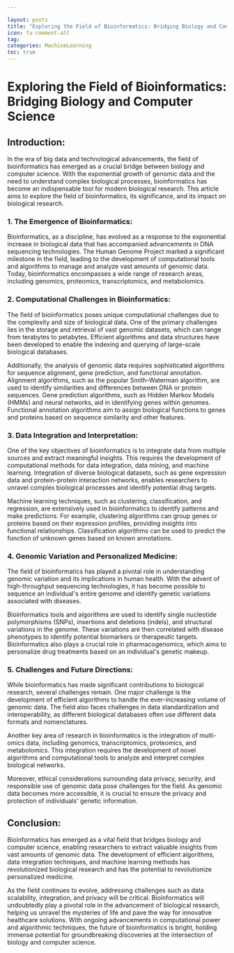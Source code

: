 ```yaml
---

layout: posts
title: "Exploring the Field of Bioinformatics: Bridging Biology and Computer Science"
icon: fa-comment-alt
tag:      
categories: MachineLearning
toc: true
---
```




# Exploring the Field of Bioinformatics: Bridging Biology and Computer Science

## Introduction:

In the era of big data and technological advancements, the field of bioinformatics has emerged as a crucial bridge between biology and computer science. With the exponential growth of genomic data and the need to understand complex biological processes, bioinformatics has become an indispensable tool for modern biological research. This article aims to explore the field of bioinformatics, its significance, and its impact on biological research.

### 1. The Emergence of Bioinformatics:

Bioinformatics, as a discipline, has evolved as a response to the exponential increase in biological data that has accompanied advancements in DNA sequencing technologies. The Human Genome Project marked a significant milestone in the field, leading to the development of computational tools and algorithms to manage and analyze vast amounts of genomic data. Today, bioinformatics encompasses a wide range of research areas, including genomics, proteomics, transcriptomics, and metabolomics.

### 2. Computational Challenges in Bioinformatics:

The field of bioinformatics poses unique computational challenges due to the complexity and size of biological data. One of the primary challenges lies in the storage and retrieval of vast genomic datasets, which can range from terabytes to petabytes. Efficient algorithms and data structures have been developed to enable the indexing and querying of large-scale biological databases.

Additionally, the analysis of genomic data requires sophisticated algorithms for sequence alignment, gene prediction, and functional annotation. Alignment algorithms, such as the popular Smith-Waterman algorithm, are used to identify similarities and differences between DNA or protein sequences. Gene prediction algorithms, such as Hidden Markov Models (HMMs) and neural networks, aid in identifying genes within genomes. Functional annotation algorithms aim to assign biological functions to genes and proteins based on sequence similarity and other features.

### 3. Data Integration and Interpretation:

One of the key objectives of bioinformatics is to integrate data from multiple sources and extract meaningful insights. This requires the development of computational methods for data integration, data mining, and machine learning. Integration of diverse biological datasets, such as gene expression data and protein-protein interaction networks, enables researchers to unravel complex biological processes and identify potential drug targets.

Machine learning techniques, such as clustering, classification, and regression, are extensively used in bioinformatics to identify patterns and make predictions. For example, clustering algorithms can group genes or proteins based on their expression profiles, providing insights into functional relationships. Classification algorithms can be used to predict the function of unknown genes based on known annotations.

### 4. Genomic Variation and Personalized Medicine:

The field of bioinformatics has played a pivotal role in understanding genomic variation and its implications in human health. With the advent of high-throughput sequencing technologies, it has become possible to sequence an individual's entire genome and identify genetic variations associated with diseases.

Bioinformatics tools and algorithms are used to identify single nucleotide polymorphisms (SNPs), insertions and deletions (indels), and structural variations in the genome. These variations are then correlated with disease phenotypes to identify potential biomarkers or therapeutic targets. Bioinformatics also plays a crucial role in pharmacogenomics, which aims to personalize drug treatments based on an individual's genetic makeup.

### 5. Challenges and Future Directions:

While bioinformatics has made significant contributions to biological research, several challenges remain. One major challenge is the development of efficient algorithms to handle the ever-increasing volume of genomic data. The field also faces challenges in data standardization and interoperability, as different biological databases often use different data formats and nomenclatures.

Another key area of research in bioinformatics is the integration of multi-omics data, including genomics, transcriptomics, proteomics, and metabolomics. This integration requires the development of novel algorithms and computational tools to analyze and interpret complex biological networks.

Moreover, ethical considerations surrounding data privacy, security, and responsible use of genomic data pose challenges for the field. As genomic data becomes more accessible, it is crucial to ensure the privacy and protection of individuals' genetic information.

## Conclusion:

Bioinformatics has emerged as a vital field that bridges biology and computer science, enabling researchers to extract valuable insights from vast amounts of genomic data. The development of efficient algorithms, data integration techniques, and machine learning methods has revolutionized biological research and has the potential to revolutionize personalized medicine.

As the field continues to evolve, addressing challenges such as data scalability, integration, and privacy will be critical. Bioinformatics will undoubtedly play a pivotal role in the advancement of biological research, helping us unravel the mysteries of life and pave the way for innovative healthcare solutions. With ongoing advancements in computational power and algorithmic techniques, the future of bioinformatics is bright, holding immense potential for groundbreaking discoveries at the intersection of biology and computer science.